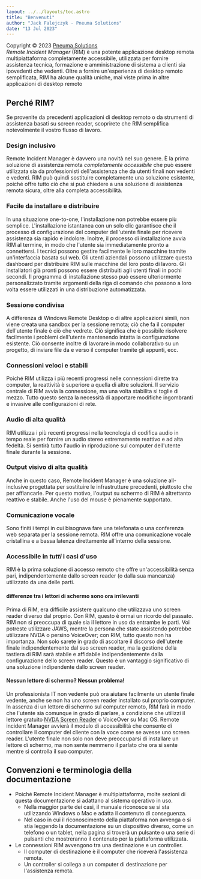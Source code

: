 ```yaml
---
layout: ../../layouts/toc.astro
title: "Benvenuti"
author: "Jack Falejczyk - Pneuma Solutions"
date: "13 Jul 2023"
---
```

Copyright © 2023 [Pneuma Solutions](https://www.pneumasolutions.com)  
*Remote Incident Manager* (RIM) è una potente applicazione desktop remota multipiattaforma completamente accessibile, utilizzata per fornire assistenza tecnica, formazione e amministrazione di sistema a clienti sia ipovedenti che vedenti. Oltre a fornire un'esperienza di desktop remoto semplificata, RIM ha alcune qualità uniche, mai viste prima in altre applicazioni di desktop remoto
## Perché RIM?
Se provenite da precedenti applicazioni di desktop remoto o da strumenti di assistenza basati su screen reader, scoprirete che RIM semplifica notevolmente il vostro flusso di lavoro.
### Design inclusivo
Remote Incident Manager è davvero una novità nel suo genere. È la prima soluzione di assistenza remota *completamente accessibile* che può essere utilizzata sia da professionisti dell'assistenza che da utenti finali non vedenti e vedenti. RIM può quindi sostituire completamente una soluzione esistente, poiché offre tutto ciò che si può chiedere a una soluzione di assistenza remota sicura, oltre alla completa accessibilità.
### Facile da installare e distribuire
In una situazione one-to-one, l'installazione non potrebbe essere più semplice. L'installazione istantanea con un solo clic garantisce che il processo di configurazione del computer dell'utente finale per ricevere assistenza sia rapido e indolore. Inoltre, il processo di installazione avvia RIM al termine, in modo che l'utente sia immediatamente pronto a connettersi.
I tecnici possono gestire facilmente le loro macchine tramite un'interfaccia basata sul web. Gli utenti aziendali possono utilizzare questa dashboard per distribuire RIM sulle macchine del loro posto di lavoro. Gli installatori già pronti possono essere distribuiti agli utenti finali in pochi secondi. Il programma di installazione stesso può essere ulteriormente personalizzato tramite argomenti della riga di comando che possono a loro volta essere utilizzati in una distribuzione automatizzata.
### Sessione condivisa
A differenza di Windows Remote Desktop o di altre applicazioni simili, non viene creata una sandbox per la sessione remota; ciò che fa il computer dell'utente finale è ciò che vedrete. Ciò significa che è possibile risolvere facilmente i problemi dell'utente mantenendo intatta la configurazione esistente. Ciò consente inoltre di lavorare in modo collaborativo su un progetto, di inviare file da e verso il computer tramite gli appunti, ecc.
### Connessioni veloci e stabili
Poiché RIM utilizza i più recenti progressi nelle connessioni dirette tra computer, la reattività è superiore a quella di altre soluzioni. Il servizio centrale di RIM avvia la connessione, ma una volta stabilita si toglie di mezzo. Tutto questo senza la necessità di apportare modifiche ingombranti e invasive alle configurazioni di rete.
### Audio di alta qualità
RIM utilizza i più recenti progressi nella tecnologia di codifica audio in tempo reale per fornire un audio stereo estremamente reattivo e ad alta fedeltà. Si sentirà tutto l'audio in riproduzione sul computer dell'utente finale durante la sessione.
### Output visivo di alta qualità
Anche in questo caso, Remote Incident Manager è una soluzione all-inclusive progettata per sostituire le infrastrutture precedenti, piuttosto che per affiancarle. Per questo motivo, l'output su schermo di RIM è altrettanto reattivo e stabile. Anche l'uso del mouse è pienamente supportato.
### Comunicazione vocale
Sono finiti i tempi in cui bisognava fare una telefonata o una conferenza web separata per la sessione remota. RIM offre una comunicazione vocale cristallina e a bassa latenza direttamente all'interno della sessione.
### Accessibile in *tutti* i casi d'uso
RIM è la prima soluzione di accesso remoto che offre un'accessibilità senza pari, indipendentemente dallo screen reader (o dalla sua mancanza) utilizzato da una delle parti.
#### differenze tra i lettori di schermo sono ora irrilevanti
Prima di RIM, era difficile assistere qualcuno che utilizzava uno screen reader diverso dal proprio. Con RIM, questo è ormai un ricordo del passato. RIM non si preoccupa di quale sia il lettore in uso da entrambe le parti. Voi potreste utilizzare JAWS, mentre la persona che state assistendo potrebbe utilizzare NVDA o persino VoiceOver; con RIM, tutto questo non ha importanza. Non solo sarete in grado di ascoltare il discorso dell'utente finale indipendentemente dal suo screen reader, ma la gestione della tastiera di RIM sarà stabile e affidabile indipendentemente dalla configurazione dello screen reader. Questo è un vantaggio significativo di una soluzione indipendente dallo screen reader.
#### Nessun lettore di schermo? Nessun problema!
Un professionista IT non vedente può ora aiutare facilmente un utente finale vedente, anche se non ha uno screen reader installato sul proprio computer. In assenza di un lettore di schermo sul computer remoto, RIM farà in modo che l'utente sia comunque in grado di parlare, a condizione che utilizzi il lettore gratuito [NVDA Screen Reader](https://nvaccess.org) o VoiceOver su Mac OS. Remote incident Manager avvierà il modulo di accessibilità che consente di controllare il computer del cliente con la voce come se avesse uno screen reader. L'utente finale non solo non deve preoccuparsi di installare un lettore di schermo, ma non sente nemmeno il parlato che ora si sente mentre si controlla il suo computer.
## Convenzioni e terminologia della documentazione
* Poiché Remote Incident Manager è multipiattaforma, molte sezioni di questa documentazione si adattano al sistema operativo in uso.
    * Nella maggior parte dei casi, il manuale riconosce se si sta utilizzando Windows o Mac e adatta il contenuto di conseguenza.
    * Nel caso in cui il riconoscimento della piattaforma non avvenga o si stia leggendo la documentazione su un dispositivo diverso, come un telefono o un tablet, nella pagina si troverà un pulsante o una serie di pulsanti che mostreranno il contenuto per la piattaforma utilizzata.
* Le connessioni RIM avvengono tra una destinazione e un controller.
    * Il computer di destinazione è il computer che riceverà l'assistenza remota.
    * Un controller si collega a un computer di destinazione per l'assistenza remota.
<!-- end -->